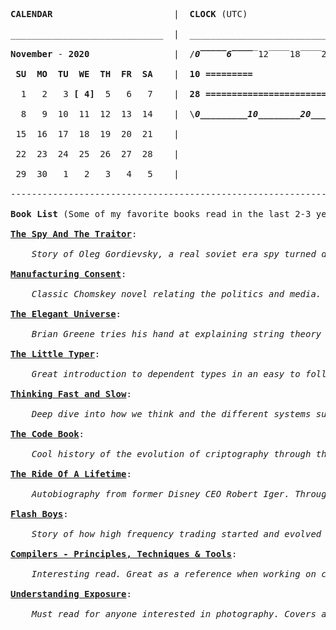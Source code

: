 <pre><b>CALENDAR</b>                       |  <b>CLOCK</b> (UTC)

_____________________________  |  _______________________________

<b>November</b> - <b>2020</b>                |  /<b><i>0‾‾‾‾‾6‾‾‾‾</i></b>‾12‾‾‾‾18‾‾‾‾24\ 

<b> SU  MO  TU  WE  TH  FR  SA</b>    |  <b>10 =========               </b>|

  1   2   3 <b>[ 4]</b>  5   6   7    |  <b>28 ===========================                                 </b>|

  8   9  10  11  12  13  14    |  \<b><i>0_________10________20_______</i></b>_30________40________50________60/

 15  16  17  18  19  20  21    |  

 22  23  24  25  26  27  28    |  

 29  30   1   2   3   4   5    |  

------------------------------------------------------------------

<b>Book List</b> (Some of my favorite books read in the last 2-3 years) <b><a href="https://github.com/FredericDesgreniers/FredericDesgreniers/issues/new?labels=book&title=[book%20name%20goes%20here]&body=[Any%20related%20comment%20goes%20here]">Send me a book suggestion!</a></b>

<b><a href="https://www.goodreads.com/book/show/37542581-the-spy-and-the-traitor">The Spy And The Traitor</a></b>:

    <i>Story of Oleg Gordievsky, a real soviet era spy turned double agent for MI6.</i>

<b><a href="https://www.goodreads.com/book/show/12617.Manufacturing_Consent">Manufacturing Consent</a></b>:

    <i>Classic Chomskey novel relating the politics and media. Regardless of ones opinion of Chomskey, it presents a lot of useful context and example relating to how media will shape the view of political events.</i>

<b><a href="https://www.goodreads.com/book/show/8049273-the-elegant-universe">The Elegant Universe</a></b>:

    <i>Brian Greene tries his hand at explaining string theory to the layman and he succeeds. Much of the material is up for debate, however it offers a lot of interesting knowledge relating to both the universe and the mathematics behind multi-demensional universes.</i>

<b><a href="https://www.goodreads.com/book/show/39736150-the-little-typer">The Little Typer</a></b>:

    <i>Great introduction to dependent types in an easy to follow book. Also great demonstration of the power of the Racket programming language</i>

<b><a href="https://www.goodreads.com/book/show/11468377-thinking-fast-and-slow">Thinking Fast and Slow</a></b>:

    <i>Deep dive into how we think and the different systems surrounding thinking.</i>

<b><a href="https://www.goodreads.com/book/show/17994.The_Code_Book">The Code Book</a></b>:

    <i>Cool history of the evolution of criptography through the ages and how different types of codes work and are broken. The part on the enigma machine is especially interesting.</i>

<b><a href="https://www.goodreads.com/book/show/44525305-the-ride-of-a-lifetime">The Ride Of A Lifetime</a></b>:

    <i>Autobiography from former Disney CEO Robert Iger. Through written before his retirement, it offers an insight into how to rise in a complex organization using strong relationships and motivation.</i>

<b><a href="https://www.goodreads.com/book/show/24724602-flash-boys">Flash Boys</a></b>:

    <i>Story of how high frequency trading started and evolved along with the consequences of it.</i>

<b><a href="https://www.goodreads.com/book/show/703102.Compilers">Compilers - Principles, Techniques & Tools</a></b>:

    <i>Interesting read. Great as a reference when working on compilers. Even when not in the business of implementing compilers, offers a lot of details on generally useful algorithms (especially relating to parsing techniques).</i>

<b><a href="https://www.goodreads.com/book/show/142239.Understanding_Exposure">Understanding Exposure</a></b>:

    <i>Must read for anyone interested in photography. Covers a wide range of techniques about how to shoot just about anything.</i>

</pre>